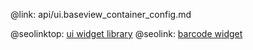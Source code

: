 @link: api/ui.baseview_container_config.md

@seolinktop: [ui widget library](https://webix.com)
@seolink: [barcode widget](https://webix.com/widget/barcode/)